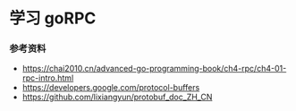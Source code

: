 # 学习 goRPC

### 参考资料 
  - https://chai2010.cn/advanced-go-programming-book/ch4-rpc/ch4-01-rpc-intro.html
  - https://developers.google.com/protocol-buffers
  - https://github.com/lixiangyun/protobuf_doc_ZH_CN